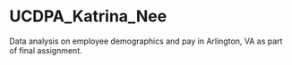 # UCDPA_Katrina_Nee
Data analysis on employee demographics and pay in Arlington, VA as part of final assignment. 
